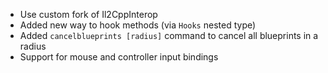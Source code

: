 - Use custom fork of Il2CppInterop
- Added new way to hook methods (via `Hooks` nested type)
- Added `cancelblueprints [radius]` command to cancel all blueprints in a radius
- Support for mouse and controller input bindings